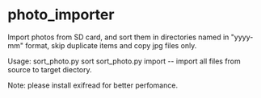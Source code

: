 # photo_importer
Import photos from SD card, and sort them in directories named in "yyyy-mm" format, skip duplicate items and copy jpg files only.

Usage: sort_photo.py sort <target directory> 
       sort_photo.py import <source directory> <target directory> -- import all files from source to target diectory.
       
Note: please install exifread for better perfomance.
